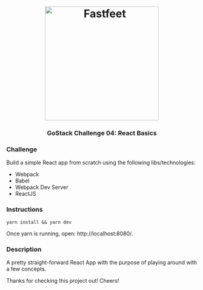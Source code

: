 <h1 align="center">
  <img alt="Fastfeet" title="Fastfeet" src="https://github.com/Rocketseat/bootcamp-gostack-desafio-02/raw/master/.github/logo.png" width="300px" />
</h1>

<h3 align="center">
  GoStack Challenge 04: React Basics
</h3>

### Challenge

Build a simple React app from scratch using the following libs/technologies: 

- Webpack 
- Babel 
- Webpack Dev Server
- ReactJS

### Instructions ###
```
yarn install && yarn dev
```
Once yarn is running, open: http://localhost:8080/.

### Description ###
A pretty straight-forward React App with the purpose of playing around with a few concepts.

Thanks for checking this project out! Cheers!

